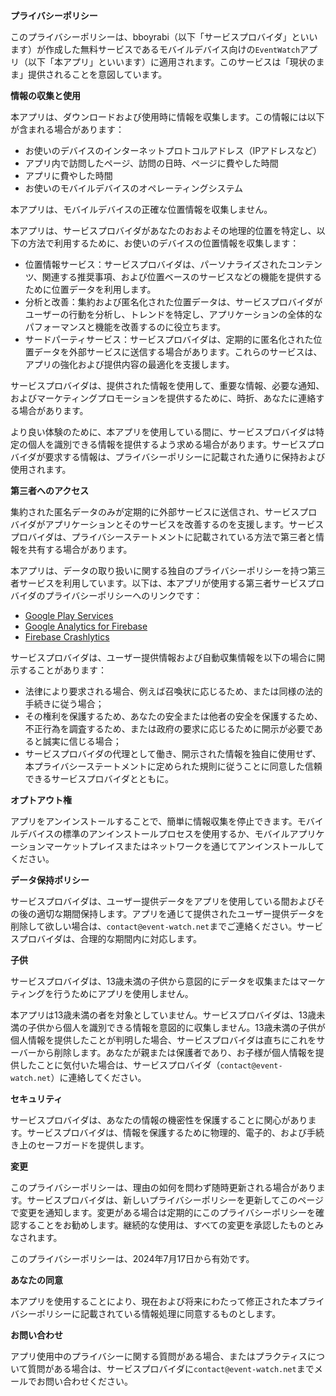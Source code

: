 **プライバシーポリシー**

このプライバシーポリシーは、bboyrabi（以下「サービスプロバイダ」といいます）が作成した無料サービスであるモバイルデバイス向けの`EventWatch`アプリ（以下「本アプリ」といいます）に適用されます。このサービスは「現状のまま」提供されることを意図しています。

**情報の収集と使用**

本アプリは、ダウンロードおよび使用時に情報を収集します。この情報には以下が含まれる場合があります：

* お使いのデバイスのインターネットプロトコルアドレス（IPアドレスなど）
* アプリ内で訪問したページ、訪問の日時、ページに費やした時間
* アプリに費やした時間
* お使いのモバイルデバイスのオペレーティングシステム

本アプリは、モバイルデバイスの正確な位置情報を収集しません。

本アプリは、サービスプロバイダがあなたのおおよその地理的位置を特定し、以下の方法で利用するために、お使いのデバイスの位置情報を収集します：

* 位置情報サービス：サービスプロバイダは、パーソナライズされたコンテンツ、関連する推奨事項、および位置ベースのサービスなどの機能を提供するために位置データを利用します。
* 分析と改善：集約および匿名化された位置データは、サービスプロバイダがユーザーの行動を分析し、トレンドを特定し、アプリケーションの全体的なパフォーマンスと機能を改善するのに役立ちます。
* サードパーティサービス：サービスプロバイダは、定期的に匿名化された位置データを外部サービスに送信する場合があります。これらのサービスは、アプリの強化および提供内容の最適化を支援します。

サービスプロバイダは、提供された情報を使用して、重要な情報、必要な通知、およびマーケティングプロモーションを提供するために、時折、あなたに連絡する場合があります。

より良い体験のために、本アプリを使用している間に、サービスプロバイダは特定の個人を識別できる情報を提供するよう求める場合があります。サービスプロバイダが要求する情報は、プライバシーポリシーに記載された通りに保持および使用されます。

**第三者へのアクセス**

集約された匿名データのみが定期的に外部サービスに送信され、サービスプロバイダがアプリケーションとそのサービスを改善するのを支援します。サービスプロバイダは、プライバシーステートメントに記載されている方法で第三者と情報を共有する場合があります。

本アプリは、データの取り扱いに関する独自のプライバシーポリシーを持つ第三者サービスを利用しています。以下は、本アプリが使用する第三者サービスプロバイダのプライバシーポリシーへのリンクです：

* [Google Play Services](https://www.google.com/policies/privacy/)
* [Google Analytics for Firebase](https://firebase.google.com/support/privacy)
* [Firebase Crashlytics](https://firebase.google.com/support/privacy/)

サービスプロバイダは、ユーザー提供情報および自動収集情報を以下の場合に開示することがあります：

* 法律により要求される場合、例えば召喚状に応じるため、または同様の法的手続きに従う場合；
* その権利を保護するため、あなたの安全または他者の安全を保護するため、不正行為を調査するため、または政府の要求に応じるために開示が必要であると誠実に信じる場合；
* サービスプロバイダの代理として働き、開示された情報を独自に使用せず、本プライバシーステートメントに定められた規則に従うことに同意した信頼できるサービスプロバイダとともに。

**オプトアウト権**

アプリをアンインストールすることで、簡単に情報収集を停止できます。モバイルデバイスの標準のアンインストールプロセスを使用するか、モバイルアプリケーションマーケットプレイスまたはネットワークを通じてアンインストールしてください。

**データ保持ポリシー**

サービスプロバイダは、ユーザー提供データをアプリを使用している間およびその後の適切な期間保持します。アプリを通じて提供されたユーザー提供データを削除して欲しい場合は、`contact@event-watch.net`までご連絡ください。サービスプロバイダは、合理的な期間内に対応します。

**子供**

サービスプロバイダは、13歳未満の子供から意図的にデータを収集またはマーケティングを行うためにアプリを使用しません。

本アプリは13歳未満の者を対象としていません。サービスプロバイダは、13歳未満の子供から個人を識別できる情報を意図的に収集しません。13歳未満の子供が個人情報を提供したことが判明した場合、サービスプロバイダは直ちにこれをサーバーから削除します。あなたが親または保護者であり、お子様が個人情報を提供したことに気付いた場合は、サービスプロバイダ（`contact@event-watch.net`）に連絡してください。

**セキュリティ**

サービスプロバイダは、あなたの情報の機密性を保護することに関心があります。サービスプロバイダは、情報を保護するために物理的、電子的、および手続き上のセーフガードを提供します。

**変更**

このプライバシーポリシーは、理由の如何を問わず随時更新される場合があります。サービスプロバイダは、新しいプライバシーポリシーを更新してこのページで変更を通知します。変更がある場合は定期的にこのプライバシーポリシーを確認することをお勧めします。継続的な使用は、すべての変更を承認したものとみなされます。

このプライバシーポリシーは、2024年7月17日から有効です。

**あなたの同意**

本アプリを使用することにより、現在および将来にわたって修正された本プライバシーポリシーに記載されている情報処理に同意するものとします。

**お問い合わせ**

アプリ使用中のプライバシーに関する質問がある場合、またはプラクティスについて質問がある場合は、サービスプロバイダに`contact@event-watch.net`までメールでお問い合わせください。
